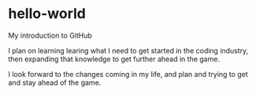 # hello-world
My introduction to GitHub

I plan on learning learing what I need to get started in the coding industry, then expanding that knowledge to get further ahead in the game.

I look forward to the changes coming in my life, and plan and trying to get and stay ahead of the game.
